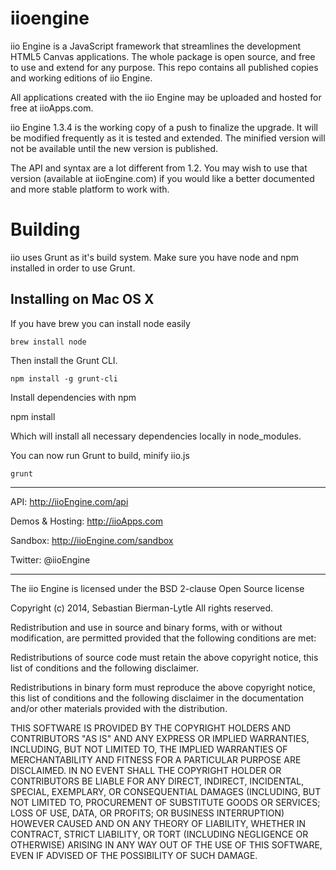 iioengine
========= 

iio Engine is a JavaScript framework that streamlines the development HTML5 Canvas applications. The whole package is open source, and free to use and extend for any purpose. This repo contains all published copies and working editions of iio Engine.

All applications created with the iio Engine may be uploaded and hosted for free at iioApps.com.

iio Engine 1.3.4 is the working copy of a push to finalize the upgrade. It will be modified frequently as it is tested and extended. The minified version will not be available until the new version is published.

The API and syntax are a lot different from 1.2. You may wish to use that version (available at iioEngine.com) if you would like a better documented and more stable platform to work with.

# Building
iio uses Grunt as it's build system. Make sure you have node and npm installed
in order to use Grunt.

## Installing on Mac OS X
If you have brew you can install node easily

	brew install node

Then install the Grunt CLI.

	npm install -g grunt-cli

Install dependencies with npm

  npm install

Which will install all necessary dependencies locally in node_modules.

You can now run Grunt to build, minify iio.js

	grunt

---

API: http://iioEngine.com/api

Demos & Hosting: http://iioApps.com

Sandbox: http://iioEngine.com/sandbox

Twitter: @iioEngine

---

The iio Engine is licensed under the BSD 2-clause Open Source license

Copyright (c) 2014, Sebastian Bierman-Lytle
All rights reserved.

Redistribution and use in source and binary forms, with or without modification, 
are permitted provided that the following conditions are met:

Redistributions of source code must retain the above copyright notice, this list 
of conditions and the following disclaimer.

Redistributions in binary form must reproduce the above copyright notice, this
list of conditions and the following disclaimer in the documentation and/or other 
materials provided with the distribution.

THIS SOFTWARE IS PROVIDED BY THE COPYRIGHT HOLDERS AND CONTRIBUTORS "AS IS" AND 
ANY EXPRESS OR IMPLIED WARRANTIES, INCLUDING, BUT NOT LIMITED TO, THE IMPLIED 
WARRANTIES OF MERCHANTABILITY AND FITNESS FOR A PARTICULAR PURPOSE ARE DISCLAIMED. 
IN NO EVENT SHALL THE COPYRIGHT HOLDER OR CONTRIBUTORS BE LIABLE FOR ANY DIRECT, 
INDIRECT, INCIDENTAL, SPECIAL, EXEMPLARY, OR CONSEQUENTIAL DAMAGES (INCLUDING, BUT 
NOT LIMITED TO, PROCUREMENT OF SUBSTITUTE GOODS OR SERVICES; LOSS OF USE, DATA, 
OR PROFITS; OR BUSINESS INTERRUPTION) HOWEVER CAUSED AND ON ANY THEORY OF LIABILITY, 
WHETHER IN CONTRACT, STRICT LIABILITY, OR TORT (INCLUDING NEGLIGENCE OR OTHERWISE) 
ARISING IN ANY WAY OUT OF THE USE OF THIS SOFTWARE, EVEN IF ADVISED OF THE 
POSSIBILITY OF SUCH DAMAGE.
